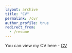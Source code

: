 ```yaml
---
layout: archive
title: "CV"
permalink: /cv/
author_profile: true
redirect_from:
  - /resume
---
```

You can view my CV here - [CV](https://www.dropbox.com/s/gjlq02llodncp0t/CV_May_18.pdf?dl=0)


